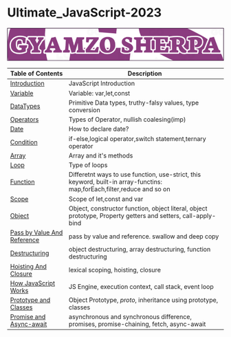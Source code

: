 # Ultimate_JavaScript-2023

![JavaScript 2023](LOGO.png)

| Table of Contents                                                                                                            | Description                                                                                                             |
| ---------------------------------------------------------------------------------------------------------------------------- | ----------------------------------------------------------------------------------------------------------------------- |
| [Introduction](https://github.com/gyamzosherpa/Ultimate-Javascript-2023/tree/master/00-introduction)                         | JavaScript Introduction                                                                                                 |
| [Variable](https://github.com/gyamzosherpa/Ultimate-Javascript-2023/tree/master/01-variable)                                 | Variable: var,let,const                                                                                                 |
| [DataTypes](https://github.com/gyamzosherpa/Ultimate-Javascript-2023/tree/master/02-dataTypes)                               | Primitive Data types, truthy-falsy values, type conversion                                                              |
| [Operators](https://github.com/gyamzosherpa/Ultimate-Javascript-2023/tree/master/03-operators)                               | Types of Operator, nullish coalesing(imp)                                                                               |
| [Date](https://github.com/gyamzosherpa/Ultimate-Javascript-2023/tree/master/04-date)                                         | How to declare date?                                                                                                    |
| [Condition](https://github.com/gyamzosherpa/Ultimate-Javascript-2023/tree/master/05-condition)                               | if-else,logical operator,switch statement,ternary operator                                                              |
| [Array](https://github.com/gyamzosherpa/Ultimate-Javascript-2023/tree/master/06-array)                                       | Array and it's methods                                                                                                  |
| [Loop](https://github.com/gyamzosherpa/Ultimate-Javascript-2023/tree/master/07-loop)                                         | Type of loops                                                                                                           |
| [Function](https://github.com/gyamzosherpa/Ultimate-Javascript-2023/tree/master/08-function)                                 | Differetnt ways to use function, use-strict, this keyword, built-in array-functins: map,forEach,filter,reduce and so on |
| [Scope](https://github.com/gyamzosherpa/Ultimate-Javascript-2023/tree/master/09-scope)                                       | Scope of let,const and var                                                                                              |
| [Object](https://github.com/gyamzosherpa/Ultimate-Javascript-2023/tree/master/10-object)                                     | Object, constructor function, object literal, object prototype, Property getters and setters, call-apply-bind           |
| [Pass by Value And Reference](https://github.com/gyamzosherpa/Ultimate-Javascript-2023/tree/master/11-passByValue-Reference) | pass by value and reference. swallow and deep copy                                                                      |
| [Destructuring](https://github.com/gyamzosherpa/Ultimate-Javascript-2023/tree/master/12-Destructuring)                       | object destructuring, array destructuring, function destructuring                                                       |
| [Hoisting And Closure](https://github.com/gyamzosherpa/Ultimate-Javascript-2023/tree/master/13-Hoisting-And-Closure)         | lexical scoping, hoisting, closure                                                                                      |
| [How JavaScript Works](https://github.com/gyamzosherpa/Ultimate-Javascript-2023/tree/master/14-Js-Engine)                    | JS Engine, execution context, call stack, event loop                                                                    |
| [Prototype and Classes](https://github.com/gyamzosherpa/Ultimate-Javascript-2023/tree/master/15-Prototype-And-Classes)       | Object Prototype, _proto_, inheritance using prototype, classes                                                         |
| [Promise and Async-await](https://github.com/gyamzosherpa/Ultimate-Javascript-2023/tree/master/17-promises-asyncAwait)       | asynchronous and synchronous difference, promises, promise-chaining, fetch, async-await                                 |
